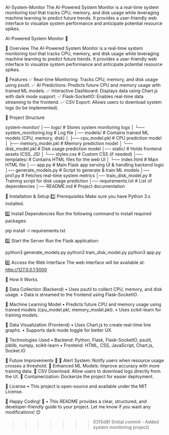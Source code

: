 AI-System-Monitor
The AI-Powered System Monitor is a real-time system monitoring tool that tracks CPU, memory, and disk usage while leveraging machine learning to predict future trends. It provides a user-friendly web interface to visualize system performance and anticipate potential resource spikes.

AI-Powered System Monitor 🚀

📌 Overview
The AI-Powered System Monitor is a real-time system monitoring tool that tracks CPU, memory, and disk usage while leveraging machine learning to predict future trends. It provides a user-friendly web interface to visualize system performance and anticipate potential resource spikes.

📌 Features
✅ Real-time Monitoring: Tracks CPU, memory, and disk usage using psutil.
✅ AI Predictions: Predicts future CPU and memory usage with trained ML models.
✅ Interactive Dashboard: Displays data using Chart.js with dark mode support.
✅ Flask-SocketIO: Enables real-time data streaming to the frontend.
✅ CSV Export: Allows users to download system logs (to be implemented).

📌 Project Structure

system-monitor/
│── logs/                     # Stores system monitoring logs
│   └── system_monitoring.log # Log file
│── models/                   # Contains trained ML models (CPU, memory, disk)
│   ├── cpu_model.pkl         # CPU prediction model
│   ├── memory_model.pkl      # Memory prediction model
│   └── disk_model.pkl        # Disk usage prediction model
│── static/                   # Holds frontend assets (CSS, JS)
│   └── styles.css            # Custom CSS (if needed)
│── templates/                # Contains HTML files for the web UI
│   └── index.html            # Main HTML file
│── app.py                    # Main Flask app serving UI & handling backend logic
│── generate_models.py        # Script to generate & train ML models
│── pro1.py                   # Fetches real-time system metrics
│── train_disk_model.py       # Training script for disk usage prediction
│── requirements.txt          # List of dependencies
│── README.md                 # Project documentation


📌 Installation & Setup
1️⃣ Prerequisites
Make sure you have Python 3.x installed.

2️⃣ Install Dependencies
Run the following command to install required packages:

pip install -r requirements.txt

3️⃣ Start the Server
Run the Flask application:

python3 generate_models.py
python3 train_disk_model.py
python3 app.py

4️⃣ Access the Web Interface
The web interface will be available at: http://127.0.0.1:5000

📌 How It Works

🔹 Data Collection (Backend)
 • Uses psutil to collect CPU, memory, and disk usage.
 • Data is streamed to the frontend using Flask-SocketIO.

🔹 Machine Learning Model
 • Predicts future CPU and memory usage using trained models (cpu_model.pkl, memory_model.pkl).
 • Uses scikit-learn for training models.

🔹 Data Visualization (Frontend)
 • Uses Chart.js to create real-time line graphs.
 • Supports dark mode toggle for better UX.

📌 Technologies Used
 • Backend: Python, Flask, Flask-SocketIO, psutil, joblib, numpy, scikit-learn
 • Frontend: HTML, CSS, JavaScript, Chart.js, Socket.IO

📌 Future Improvements 🚀
🔹 Alert System: Notify users when resource usage crosses a threshold.
🔹 Enhanced ML Models: Improve accuracy with more training data.
🔹 CSV Download: Allow users to download logs directly from the UI.
🔹 Containerization: Dockerize the project for easier deployment.

📌 License
 • This project is open-source and available under the MIT License.

🎯 Happy Coding! 🚀
 • This README provides a clear, structured, and developer-friendly guide to your project. Let me know if you want any modifications! 😊
>>>>>>> 0315d8f (Initial commit - Added system monitoring project)
